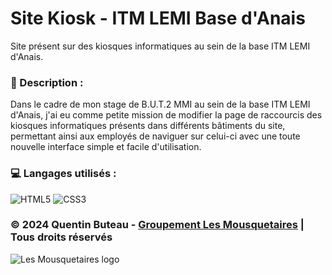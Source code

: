 # Site Kiosk - ITM LEMI Base d'Anais

Site présent sur des kiosques informatiques au sein de la base ITM LEMI d'Anais.

### 📜 Description :
Dans le cadre de mon stage de B.U.T.2 MMI au sein de la base ITM LEMI d'Anais, j'ai eu comme petite mission de modifier la page de raccourcis des kiosques informatiques présents dans différents bâtiments du site, permettant ainsi aux employés de naviguer sur celui-ci avec une toute nouvelle interface simple et facile d'utilisation.

### 💻 Langages utilisés :
![HTML5](https://img.shields.io/badge/html5-%23E34F26.svg?style=for-the-badge&logo=html5&logoColor=white)
![CSS3](https://img.shields.io/badge/css3-%231572B6.svg?style=for-the-badge&logo=css3&logoColor=white)

### © 2024 Quentin Buteau - [Groupement Les Mousquetaires](https://www.mousquetaires.com/) | Tous droits réservés

<img src="https://www.mousquetaires.com/wp-content/uploads/2019/11/les-mousquetaires.jpg" alt="Les Mousquetaires logo"/> 
